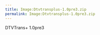 ```yaml
---
title: Image:Dtvtransplus-1.0pre3.zip
permalink: Image:Dtvtransplus-1.0pre3.zip
---
```


DTVTrans+ 1.0pre3
